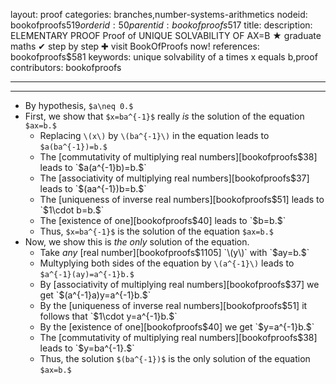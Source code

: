 layout: proof
categories: branches,number-systems-arithmetics
nodeid: bookofproofs$519
orderid: 50
parentid: bookofproofs$517
title: 
description: ELEMENTARY PROOF Proof of UNIQUE SOLVABILITY OF AX=B ★ graduate maths ✔ step by step ✚ visit BookOfProofs now!
references: bookofproofs$581
keywords: unique solvability of a times x equals b,proof
contributors: bookofproofs

---


---

* By hypothesis, `$a\neq 0.$`
* First, we show that `$x=ba^{-1}$` really _is_ the solution of the equation `$ax=b.$`
   * Replacing `\(x\)` by `\(ba^{-1}\)` in the equation leads to `$a(ba^{-1})=b.$`
   * The [commutativity of multiplying real numbers][bookofproofs$38] leads to `$a(a^{-1}b)=b.$`
   * The [associativity of multiplying real numbers][bookofproofs$37] leads to `$(aa^{-1})b=b.$`
   * The [uniqueness of inverse real numbers][bookofproofs$51] leads to `$1\cdot b=b.$`
   * The [existence of one][bookofproofs$40] leads to `$b=b.$`
   * Thus, `$x=ba^{-1}$` is the solution of the equation `$ax=b.$`
* Now, we show this is _the only_ solution of the equation. 
   * Take _any_ [real number][bookofproofs$1105] `\(y\)` with `$ay=b.$` 
   * Multyplying both sides of the equation by `\(a^{-1}\)` leads to `$a^{-1}(ay)=a^{-1}b.$`
   * By [associativity of multiplying real numbers][bookofproofs$37] we get `$(a^{-1}a)y=a^{-1}b.$`
   * By the [uniqueness of inverse real numbers][bookofproofs$51] it follows that `$1\cdot y=a^{-1}b.$`
   * By the [existence of one][bookofproofs$40] we get `$y=a^{-1}b.$`
   * The [commutativity of multiplying real numbers][bookofproofs$38] leads to `$y=ba^{-1}.$`
   * Thus, the solution `$(ba^{-1})$` is the only solution of the equation `$ax=b.$`
